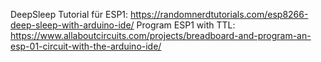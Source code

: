 DeepSleep Tutorial für ESP1: https://randomnerdtutorials.com/esp8266-deep-sleep-with-arduino-ide/
Program ESP1 with TTL: https://www.allaboutcircuits.com/projects/breadboard-and-program-an-esp-01-circuit-with-the-arduino-ide/
